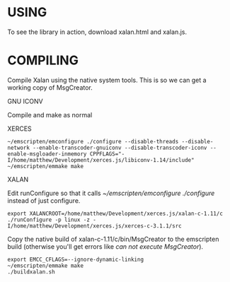 USING
=====

To see the library in action, download xalan.html and xalan.js.

COMPILING
=========

Compile Xalan using the native system tools. This is so we can get a working copy of MsgCreator.

GNU ICONV

Compile and make as normal

XERCES

	~/emscripten/emconfigure ./configure --disable-threads --disable-network --enable-transcoder-gnuiconv --disable-transcoder-iconv --enable-msgloader-inmemory CPPFLAGS="-I/home/matthew/Development/xerces.js/libiconv-1.14/include"
	~/emscripten/emmake make

XALAN

Edit runConfigure so that it calls *~/emscripten/emconfigure ./configure* instead of just configure.

	export XALANCROOT=/home/matthew/Development/xerces.js/xalan-c-1.11/c	
	./runConfigure -p linux -z -I/home/matthew/Development/xerces.js/xerces-c-3.1.1/src
	
Copy the native build of xalan-c-1.11/c/bin/MsgCreator to the emscripten build (otherwise you'll get errors like *can not execute MsgCreator*).

	export EMCC_CFLAGS=--ignore-dynamic-linking
	~/emscripten/emmake make
	./buildxalan.sh
